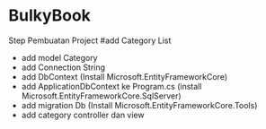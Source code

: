 # BulkyBook

Step Pembuatan Project
#add Category List
- add model Category
- add Connection String
- add DbContext (Install Microsoft.EntityFrameworkCore)
- add ApplicationDbContext ke Program.cs (install Microsoft.EntityFrameworkCore.SqlServer)
- add migration Db (Install Microsoft.EntityFrameworkCore.Tools)
- add category controller dan view